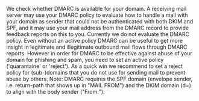 We check whether DMARC is available for your domain. A receiving mail server may use your DMARC policy to evaluate how to handle a mail with your domain as sender that could not be authenticated with both DKIM and SPF, and it may use your mail address from the DMARC record to provide feedback reports on this to you. Currently we do not evaluate the DMARC policy. Even without an active policy DMARC can be useful to get more insight in legitimate and illegitimate outbound mail flows through DMARC reports. However in order for DMARC to be effective against abuse of your domain for phishing and spam, you need to set an active policy ('quarantaine' or 'reject'). As a quick win we recommend to set a reject policy for (sub-)domains that you do not use for sending mail to prevent abuse by others. Note: DMARC requires the SPF domain (envelope sender, i.e. return-path that shows up in "MAIL FROM") and the DKIM domain (d=) to align with the body sender ("From:").
